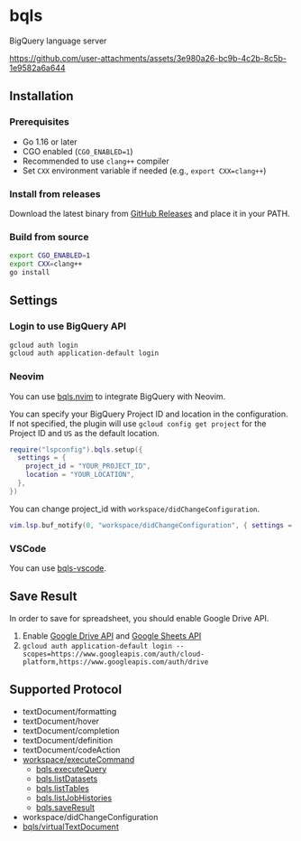 # bqls

BigQuery language server

https://github.com/user-attachments/assets/3e980a26-bc9b-4c2b-8c5b-1e9582a6a644

## Installation

### Prerequisites

- Go 1.16 or later
- CGO enabled (`CGO_ENABLED=1`)
- Recommended to use `clang++` compiler
- Set `CXX` environment variable if needed (e.g., `export CXX=clang++`)

### Install from releases

Download the latest binary from [GitHub Releases](https://github.com/kitagry/bqls/releases) and place it in your PATH.

### Build from source

```bash
export CGO_ENABLED=1
export CXX=clang++
go install
```

## Settings

### Login to use BigQuery API

```bash
gcloud auth login
gcloud auth application-default login
```

### Neovim

You can use [bqls.nvim](https://github.com/kitagry/bqls.nvim) to integrate BigQuery with Neovim.

You can specify your BigQuery Project ID and location in the configuration. If not specified, the plugin will use `gcloud config get project` for the Project ID and `US` as the default location.

```lua
require("lspconfig").bqls.setup({
  settings = {
    project_id = "YOUR_PROJECT_ID",
    location = "YOUR_LOCATION",
  },
})
```

You can change project_id with `workspace/didChangeConfiguration`.

```lua
vim.lsp.buf_notify(0, "workspace/didChangeConfiguration", { settings = { project_id = "ANOTHER_PROJECT_ID", location = "ANOTHER_LOCATION" } })
```

### VSCode

You can use [bqls-vscode](https://github.com/yokomotod/bqls-vscode).

## Save Result

In order to save for spreadsheet, you should enable Google Drive API.

1. Enable [Google Drive API](https://console.cloud.google.com/marketplace/product/google/drive.googleapis.com) and [Google Sheets API](https://console.cloud.google.com/marketplace/product/google/sheets.googleapis.com)
2. `gcloud auth application-default login --scopes=https://www.googleapis.com/auth/cloud-platform,https://www.googleapis.com/auth/drive`

## Supported Protocol

- textDocument/formatting
- textDocument/hover
- textDocument/completion
- textDocument/definition
- textDocument/codeAction
- [workspace/executeCommand](./docs/api_reference.md#workspaceexecutecommand)
    - [bqls.executeQuery](./docs/api_reference.md#bqlsexecutequery)
    - [bqls.listDatasets](./docs/api_reference.md#bqlslistdatasets)
    - [bqls.listTables](./docs/api_reference.md#bqlslisttables)
    - [bqls.listJobHistories](./docs/api_reference.md#bqlslistjobhistories)
    - [bqls.saveResult](./docs/api_reference.md#bqlssaveresult)
- workspace/didChangeConfiguration
- [bqls/virtualTextDocument](./docs/api_reference.md#bqlsvirtualtextdocument)
